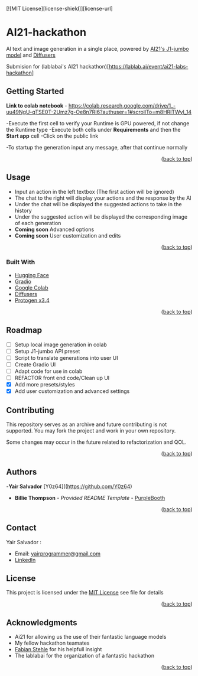 <a name="readme-top"></a>

[![MIT License][license-shield]][license-url]

# AI21-hackathon

AI text and image generation in a single place, powered by [AI21's J1-jumbo model](https://www.ai21.com/) and [Diffusers](https://github.com/huggingface/diffusers)

Submision for (lablabai's AI21 hackathon)[https://lablab.ai/event/ai21-labs-hackathon]

## Getting Started

**Link to colab notebook** - https://colab.research.google.com/drive/1_-uu49NgU-qTSE0T-2Umz7g-Oe8n7RI6?authuser=1#scrollTo=m8HRlTWyl_14

-Execute the first cell to verify your Runtime is GPU powered, if not change the Runtime type
-Execute both cells under **Requirements** and then the **Start app** cell
-Click on the public link

-To startup the generation input any message, after that continue normally

<p align="right">(<a href="#readme-top">back to top</a>)</p>

## Usage
* Input an action in the left textbox (The first action will be ignored)
* The chat to the right will display your actions and the response by the AI
* Under the chat will be displayed the suggested actions to take in the history
* Under the suggested action will be displayed the corresponding image of each generation
* **Coming soon** Advanced options
* **Coming soon** User customization and edits

<p align="right">(<a href="#readme-top">back to top</a>)</p>

### Built With
* [Hugging Face](https://huggingface.co/)
* [Gradio](https://gradio.app/)
* [Google Colab](https://colab.research.google.com/drive/1i6fZHgd1jyMq9Byww1exjgGURaEHtRsR?usp=sharing)
* [Diffusers](https://github.com/huggingface/diffusers)
* [Protogen x3.4](https://civitai.com/models/3666/protogen-x34-photorealism-official-release)

<p align="right">(<a href="#readme-top">back to top</a>)</p>

## Roadmap
- [ ] Setup local image generation in colab
- [ ] Setup J1-jumbo API preset
- [ ] Script to translate generations into user UI
- [ ] Create Gradio UI
- [ ] Adapt code for use in colab
- [ ] REFACTOR front end code/Clean up UI
- [x] Add more presets/styles
- [x] Add user customization and advanced settings 

## Contributing

This repository serves as an archive and future contributing is not supported.
You may fork the project and work in your own repository.

Some changes may occur in the future related to refactorization and QOL.

<p align="right">(<a href="#readme-top">back to top</a>)</p>

## Authors
  -**Yair Salvador**
    [Y0z64]((https://github.com/Y0z64)
  - **Billie Thompson** - *Provided README Template* -
    [PurpleBooth](https://github.com/PurpleBooth)

<p align="right">(<a href="#readme-top">back to top</a>)</p>

## Contact
Yair Salvador <Y0z64>:
 - Email: yairprogrammer@gmail.com
 - [LinkedIn](https://www.linkedin.com/in/yairprogrammer/)

## License

This project is licensed under the [MIT License](LICENSE.md)
see file for details

<p align="right">(<a href="#readme-top">back to top</a>)</p>

## Acknowledgments

  - Ai21 for allowing us the use of their fantastic language models
  - My fellow hackathon teamates
  - [Fabian Stehle](https://github.com/ezzcodeezzlife) for his helpfull insight
  - The lablabai for the organization of a fantastic hackathon
<p align="right">(<a href="#readme-top">back to top</a>)</p>

